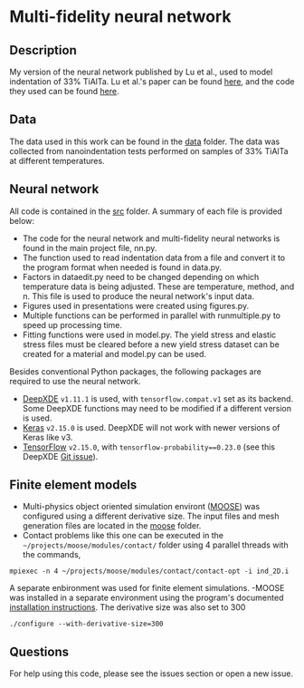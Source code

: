 # Multi-fidelity neural network

## Description
My version of the neural network published by Lu et al., used to model indentation of 33% TiAlTa.
Lu et al.'s paper can be found [here](https://www.pnas.org/content/early/2020/03/13/1922210117), and the code they used can be found [here](https://github.com/lululxvi/deep-learning-for-indentation).

## Data
The data used in this work can be found in the [data](data) folder. The data was collected from nanoindentation tests performed on samples of 33% TiAlTa at different temperatures.

## Neural network
All code is contained in the [src](src) folder. A summary of each file is provided below:
- The code for the neural network and multi-fidelity neural networks is found in 
the main project file, nn.py.
- The function used to read indentation data from a file and convert it to the program format when needed is found in data.py.
- Factors in dataedit.py need to be changed depending on which temperature data is being adjusted. These are temperature, method, and n. This file is used to produce the neural network's input data.
- Figures used in presentations were created using figures.py.
- Multiple functions can be performed in parallel with runmultiple.py to speed up processing time.
- Fitting functions were used in model.py. The yield stress and elastic stress files must be cleared before a new yield stress dataset can be created for a material and model.py can be used.

Besides conventional Python packages, the following packages are required to use the neural network.
- [DeepXDE](https://github.com/lululxvi/deepxde) `v1.11.1` is used, with `tensorflow.compat.v1` set as its backend. Some DeepXDE functions may need to be modified if a different version is used.
- [Keras](https://keras.io/) `v2.15.0` is used. DeepXDE will not work with newer versions of Keras like v3.
- [TensorFlow](https://www.tensorflow.org/) `v2.15.0`, with `tensorflow-probability==0.23.0` (see this DeepXDE [Git issue](https://github.com/lululxvi/deepxde/issues/1682)).

## Finite element models
- Multi-physics object oriented simulation environt ([MOOSE](https://mooseframework.inl.gov/)) was configured using a different derivative size. The input files and mesh generation files are located in the [moose](moose) folder.
- Contact problems like this one can be executed in the `~/projects/moose/modules/contact/` folder using 4 parallel threads with the commands,
```
mpiexec -n 4 ~/projects/moose/modules/contact/contact-opt -i ind_2D.i
```

A separate enbironment was used for finite element simulations.
-MOOSE was installed in a separate environment using the program's documented [installation instructions](https://mooseframework.inl.gov/releases/moose/2021-09-15/getting_started/installation/). The derivative size was also set to 300
```
./configure --with-derivative-size=300
```

## Questions
For help using this code, please see the issues section or open a new issue.
